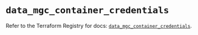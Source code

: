 # `data_mgc_container_credentials`

Refer to the Terraform Registry for docs: [`data_mgc_container_credentials`](https://registry.terraform.io/providers/magalucloud/mgc/0.39.0/docs/data-sources/container_credentials).
